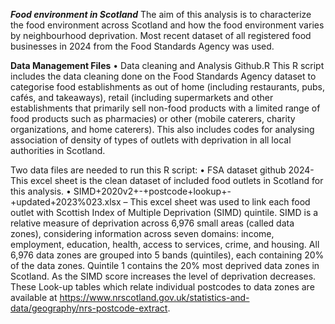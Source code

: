 ***Food environment in Scotland***
The aim of this analysis is to characterize the food environment across Scotland and how the food environment varies by neighbourhood deprivation. 
Most recent dataset of all registered food businesses in 2024 from the Food Standards Agency was used. 

**Data Management Files**
•	Data cleaning and Analysis Github.R
This R script includes the data cleaning done on the Food Standards Agency dataset to categorise food establishments as out of home 
(including restaurants, pubs, cafés, and takeaways), retail (including supermarkets and other establishments that primarily sell non-food products with a 
limited range of food products such as pharmacies) or other (mobile caterers, charity organizations, and home caterers). This also includes codes for analysing 
association of density of types of outlets with deprivation in all local authorities in Scotland.

Two data files are needed to run this R script:
•	FSA dataset github 2024- This excel sheet is the clean dataset of included food outlets in Scotland for this analysis. 
•	SIMD+2020v2+-+postcode+lookup+-+updated+2023%023.xlsx – This excel sheet was used to link each food outlet with Scottish Index of Multiple Deprivation (SIMD) quintile. 
SIMD is a relative measure of deprivation across 6,976 small areas (called data zones), considering information across seven domains: income, employment, education, health, 
access to services, crime, and housing. All 6,976 data zones are grouped into 5 bands (quintiles), each containing 20% of the data zones. Quintile 1 contains the 20% most 
deprived data zones in Scotland. As the SIMD score increases the level of deprivation decreases. These Look-up tables which relate individual postcodes to data zones are 
available at https://www.nrscotland.gov.uk/statistics-and-data/geography/nrs-postcode-extract. 


